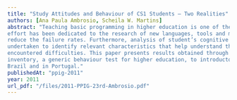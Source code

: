 ```yaml
---
title: "Study Attitudes and Behaviour of CS1 Students – Two Realities"
authors: [Ana Paula Ambrosio, Scheila W. Martins]
abstract: "Teaching basic programming in higher education is one of the great challenges of computing. Much
effort has been dedicated to the research of new languages, tools and methodologies that may help
reduce the failure rates. Furthermore, analysis of student’s cognitive abilities and attitudes have been
undertaken to identify relevant characteristics that help understand the variables associated to the
encountered difficulties. This paper presents results obtained through the application of the IACHE
inventory, a generic behaviour test for higher education, to introductory programming students in
Brazil and in Portugal."
publishedAt: "ppig-2011"
year: 2011
url_pdf: "/files/2011-PPIG-23rd-Ambrosio.pdf"
---
```

